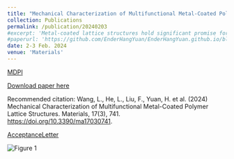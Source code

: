 ```yaml
---
title: "Mechanical Characterization of Multifunctional Metal-Coated Polymer Lattice Structures"
collection: Publications
permalink: /publication/20240203
#excerpt: 'Metal-coated lattice structures hold significant promise for customizing mechanical properties in diverse industrial applications, including the mechanical arms of unmanned aerial vehicles. However, their intricate geometries pose computational challenges, resulting in time-intensive and costly numerical evaluations. This study introduces a parameterization-based multiscale method to analyze body-centered cubic lattice structures with metal coatings. We establish the validity and precision of our proposed method with a comparative analysis of numerical results at the Representative Volume Element (RVE) scale and experimental findings, specifically addressing both elastic tensile and bending stiffness. Furthermore, we showcase the method’s accuracy in interpreting the bending stiffness of coated lattice structures using a homogenized material-based solid model, underscoring its effectiveness in predicting the elastic properties of such structures. In exploring the mechanical characterization of coated lattice structures, we unveil positive correlations between elastic tensile stiffness and both coating thickness and strut diameter. Additionally, the metal coating significantly enhances the structural elastic bending stiffness multiple times over. The diverse failure patterns observed in coated lattices under tensile and bending loads primarily stem from varied loading-induced stress states rather than external factors. This work not only mitigates computational challenges but also successfully bridges the gap between mesoscale RVE mechanical properties and those at the global structural scale.'
#paperurl: 'https://github.com/EnderHangYuan/EnderHangYuan.github.io/blob/master/_publications/2024-2-3-Mechanical%20Characterization%20of%20Multifunctional%20Metal-Coated%20Polymer%20Lattice%20Structures.pdf'
date: 2-3 Feb. 2024
venue: 'Materials'
---
```


[MDPI](https://www.mdpi.com/1996-1944/17/3/741)

[Download paper here](https://github.com/EnderHangYuan/EnderHangYuan.github.io/blob/master/_publications/2024-2-3-Mechanical%20Characterization%20of%20Multifunctional%20Metal-Coated%20Polymer%20Lattice%20Structures.pdf)

Recommended citation: Wang, L., He, L., Liu, F., Yuan, H. et al. (2024) Mechanical Characterization of Multifunctional Metal-Coated Polymer Lattice Structures. Materials, 17(3), 741. https://doi.org/10.3390/ma17030741. 

[AcceptanceLetter](https://github.com/EnderHangYuan/EnderHangYuan.github.io/blob/master/_publications/2024-2-3-Article_Banner_MDPI_materials-17-00741.pdf)

![Figure 1](https://github.com/EnderHangYuan/EnderHangYuan.github.io/assets/98693538/45677bda-6e52-41b7-bc4b-68bca02b7eca)
